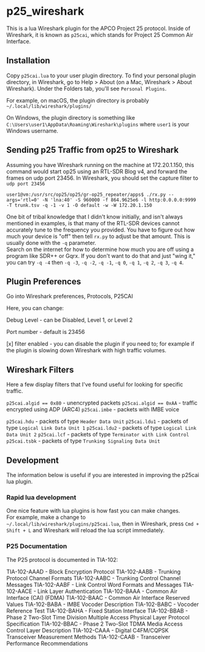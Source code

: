# p25_wireshark

This is a lua Wireshark plugin for the APCO Project 25 protocol.  Inside of Wireshark, it is known as `p25cai`, which 
stands for Project 25 Common Air Interface.

## Installation

Copy `p25cai.lua` to your user plugin directory.  To find your personal plugin directory, in Wireshark, go to Help > About (on a Mac, Wireshark > About Wireshark).
Under the Folders tab, you'll see `Personal Plugins`.  

For example, on macOS, the plugin directory is probably `~/.local/lib/wireshark/plugins/`

On Windows, the plugin directory is something like `C:\Users\user1\AppData\Roaming\Wireshark\plugins` where `user1` is your Windows username.

## Sending p25 Traffic from op25 to Wireshark

Assuming you have Wireshark running on the machine at 172.20.1.150, this command would start op25 using an RTL-SDR Blog v4, and forward the frames on udp port 23456.
In Wireshark, you should set the capture filter to `udp port 23456`
```
user1@vm:/usr/src/op25/op25/gr-op25_repeater/apps$ ./rx.py --args='rtl=0' -N 'lna:40' -S 960000 -f 864.9625e6 -l http:0.0.0.0:9999 -T trunk.tsv -q -1 -v 1 -O default -w -W 172.20.1.150
```

One bit of tribal knowledge that I didn't know initially, and isn't always mentioned in examples, is that 
many of the RTL-SDR devices cannot accurately tune to the frequency you provided.  You have to figure out how much
your device is "off" then tell `rx.py` to adjust be that amount.  This is usually done with the `-q` parameter.  
Search on the internet for how to determine how much you are off using a program like SDR++ or Gqrx.
If you don't want to do that and just "wing it," you can try `-q -4` then `-q -3`, `-q -2`, `-q -1`, `-q 0`, `-q 1`,
`-q 2`, `-q 3`, `-q 4`.

## Plugin Preferences

Go into Wireshark preferences, Protocols, P25CAI

Here, you can change:

Debug Level - can be Disabled, Level 1, or Level 2

Port number - default is 23456

[x] filter enabled - you can disable the plugin if you need to; for example if the plugin is slowing down Wireshark with high traffic volumes.


## Wireshark Filters

Here a few display filters that I've found useful for looking for specific traffic.

`p25cai.algid == 0x80` - unencrypted packets
`p25cai.algid == 0xAA` - traffic encrypted using ADP (ARC4)
`p25cai.imbe` - packets with IMBE voice

`p25cai.hdu`  - packets of type `Header Data Unit`
`p25cai.ldu1` - packets of type `Logical Link Data Unit 1`
`p25cai.ldu2` - packets of type `Logical Link Data Unit 2`
`p25cai.lcf`  - packets of type `Terminator with Link Control`
`p25cai.tsbk` - packets of type `Trunking Signaling Data Unit`

## Development

The information below is useful if you are interested in improving the p25cai lua plugin.

### Rapid lua development

One nice feature with lua plugins is how fast you can make changes.  
For example, make a change to `~/.local/lib/wireshark/plugins/p25cai.lua`, then in Wireshark, 
press `Cmd + Shift + L` and Wireshark will reload the lua script immediately.

### P25 Documentation

The P25 protocol is documented in TIA-102:

TIA-102-AAAD - Block Encryption Protocol
TIA-102-AABB - Trunking Protocol Channel Formats
TIA-102-AABC - Trunking Control Channel Messages
TIA-102-AABF - Link Control Word Formats and Messages
TIA-102-AACE - Link Layer Authentication
TIA-102-BAAA - Common Air Interface (CAI) (FDMA)
TIA-102-BAAC - Common Air Interface Reserved Values
TIA-102-BABA - IMBE Vocoder Description
TIA-102-BABC - Vocoder Reference Test
TIA-102-BAHA - Fixed Station Interface
TIA-102-BBAB - Phase 2 Two-Slot Time Division Multiple Access Physical Layer Protocol Specification
TIA-102-BBAC - Phase 2 Two-Slot TDMA Media Access Control Layer Description
TIA-102-CAAA - Digital C4FM/CQPSK Transceiver Measurement Methods
TIA-102-CAAB - Transceiver Performance Recommendations

